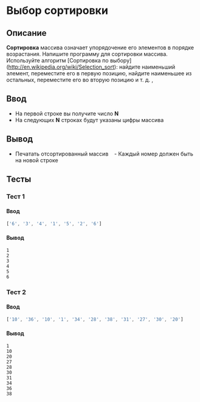 # Выбор сортировки

## Описание
**Сортировка** массива означает упорядочение его элементов в порядке возрастания. Напишите программу для сортировки массива.
Используйте алгоритм [Сортировка по выбору] (http://en.wikipedia.org/wiki/Selection_sort): найдите наименьший элемент, переместите его в первую позицию, найдите наименьшее из остальных, переместите его во вторую позицию и т. д. ,

## Ввод
- На первой строке вы получите число **N**
- На следующих **N** строках будут указаны цифры массива

## Вывод
- Печатать отсортированный массив
   - Каждый номер должен быть на новой строке


## Тесты

### Тест 1

#### Ввод
```js
['6', '3', '4', '1', '5', '2', '6']
```

#### Вывод
```
1
2
3
4
5
6
```

### Тест 2

#### Ввод
```js
['10', '36', '10', '1', '34', '28', '38', '31', '27', '30', '20']
```

#### Вывод
```
1
10
20
27
28
30
31
34
36
38
```

